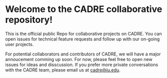 # Welcome to the CADRE collaborative repository!
This is the official public Repo for collaborative projects on CADRE. You can open issues for technical feature requests and follow up with our on-going user projects.

For potential collaborators and contributors of CADRE, we will have a major annoucement comming up soon. For now, please feel free to open new issues for ideas and disscussion. If you prefer more private conversations with the CADRE team, please email us at cadre@iu.edu.
